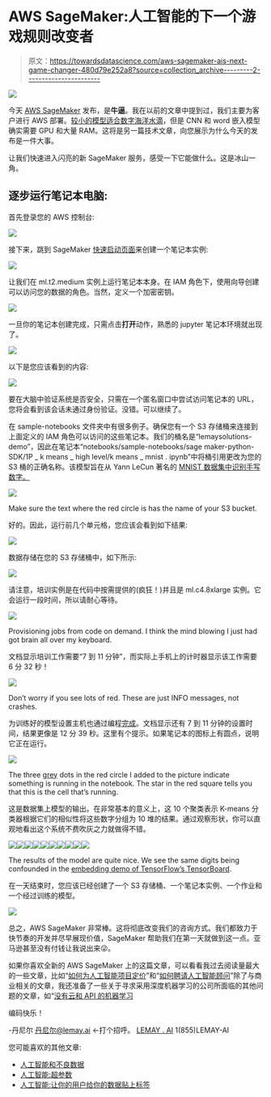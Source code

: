 # AWS SageMaker:人工智能的下一个游戏规则改变者

> 原文：<https://towardsdatascience.com/aws-sagemaker-ais-next-game-changer-480d79e252a8?source=collection_archive---------2----------------------->

![](img/3ee4ca61e94379bc01f628c04be9af8d.png)

今天 [AWS SageMaker](https://aws.amazon.com/sagemaker/) 发布，是**牛逼**。我在以前的文章中提到过，我们主要为客户进行 AWS 部署。[较小的模型适合数字海洋水滴](/deep-learning-with-digitalocean-redux-e6f447e64c75)，但是 CNN 和 word 嵌入模型确实需要 GPU 和大量 RAM。这将是另一篇技术文章，向您展示为什么今天的发布是一件大事。

让我们快速进入闪亮的新 SageMaker 服务，感受一下它能做什么。这是冰山一角。

## 逐步运行笔记本电脑:

首先登录您的 AWS 控制台:

![](img/1badefe952ce4edea5a759a0ce26968a.png)

接下来，跳到 SageMaker [快速启动页面](https://console.aws.amazon.com/sagemaker)来创建一个笔记本实例:

![](img/72e80362250ff20a77bea9a15a44c206.png)

让我们在 ml.t2.medium 实例上运行笔记本本身。在 IAM 角色下，使用向导创建可以访问您的数据的角色。当然，定义一个加密密钥。

![](img/bd670d8d7f85348fd8c247d0c00a110a.png)

一旦你的笔记本创建完成，只需点击**打开**动作，熟悉的 jupyter 笔记本环境就出现了。

![](img/79fe3c79004a64da15c4450e3cc91a93.png)

以下是您应该看到的内容:

![](img/299f3adf53b3646009fc0a5be6bf389e.png)

要在大脑中验证系统是否安全，只需在一个匿名窗口中尝试访问笔记本的 URL，您将会看到该会话未通过身份验证。没错。可以继续了。

在 sample-notebooks 文件夹中有很多例子。确保您有一个 S3 存储桶来连接到上面定义的 IAM 角色可以访问的这些笔记本。我们的桶名是“lemaysolutions-demo”，因此在笔记本“notebooks/sample-notebooks/sage maker-python-SDK/1P _ k means _ high level/k means _ mnist . ipynb”中将桶引用更改为您的 S3 桶的正确名称。该模型旨在从 Yann LeCun 著名的 [MNIST 数据集中识别手写数字。](http://yann.lecun.com/exdb/mnist/)

![](img/3957315a6c4206819b0b751bbe97eb67.png)

Make sure the text where the red circle is has the name of your S3 bucket.

好的。因此，运行前几个单元格，您应该会看到如下结果:

![](img/898b976d0c3920384e4ba2d2f9fc821e.png)

数据存储在您的 S3 存储桶中，如下所示:

![](img/c326a2d5212a5ba3ad7d95fe8b4417db.png)

请注意，培训实例是在代码中按需提供的(疯狂！)并且是 ml.c4.8xlarge 实例。它会运行一段时间，所以请耐心等待。

![](img/9c2d89674ec612cdf4c123215c125faa.png)

Provisioning jobs from code on demand. I think the mind blowing I just had got brain all over my keyboard.

文档显示培训工作需要“7 到 11 分钟”，而实际上手机上的计时器显示该工作需要 6 分 32 秒！

![](img/64bc1a4c880e42b895b68f195581fdae.png)

Don’t worry if you see lots of red. These are just INFO messages, not crashes.

为训练好的模型设置主机也通过编程[完成](https://en.wiktionary.org/wiki/programmatically)。文档显示还有 7 到 11 分钟的设置时间，结果更像是 12 分 39 秒。这里有个提示。如果笔记本的图标上有圆点，说明它正在运行。

![](img/cb6f9d06173ffe2293d1bb086ec2b105.png)

The three [grey](http://grammarist.com/spelling/gray-grey/) dots in the red circle I added to the picture indicate something is running in the notebook. The star in the red square tells you that this is the cell that’s running.

这是数据集上模型的输出。在非常基本的意义上，这 10 个聚类表示 K-means 分类器根据它们的相似性将这些数字分组为 10 堆的结果。通过观察形状，你可以直观地看出这个系统不费吹灰之力就做得不错。

![](img/b3a0eeaa97d25a24bff6ef0e92486a59.png)![](img/41f99a648ce64683335df9cfeba6c412.png)![](img/e2d8bf825279c22adfbda73d3a564299.png)![](img/3b74ac726ea1b624c95219c3c172bc5d.png)![](img/24d86b032fde8f2c124cc3a647be3076.png)![](img/c9ab8105a6a7eee1f20eb18730c2e8e8.png)![](img/6573b4635a395fcba3c99343a1f9131b.png)![](img/c3ad3ae00b019432f63f73d4d03b68a3.png)![](img/a0713d19eb57d2593d8f10efc23b1218.png)![](img/6508bfa0de105b433061eeb29a887c41.png)

The results of the model are quite nice. We see the same digits being confounded in the [embedding demo of TensorFlow’s TensorBoard](https://www.tensorflow.org/versions/r0.12/how_tos/embedding_viz/).

在一天结束时，您应该已经创建了一个 S3 存储桶、一个笔记本实例、一个作业和一个经过训练的模型。

![](img/068b23d70dfb78be0f4390b564375b78.png)

总之，AWS SageMaker 非常棒。这将彻底改变我们的咨询方式。我们都致力于快节奏的开发并尽早展现价值，SageMaker 帮助我们在第一天就做到这一点。亚马逊甚至没有付钱让我说出来😜。

如果你喜欢全新的 AWS SageMaker 上的这篇文章，可以看看我过去阅读量最大的一些文章，比如“[如何为人工智能项目定价](https://medium.com/towards-data-science/how-to-price-an-ai-project-f7270cb630a4)”和“[如何聘请人工智能顾问](https://medium.com/towards-data-science/why-hire-an-ai-consultant-50e155e17b39)”除了与商业相关的文章，我还准备了一些关于寻求采用深度机器学习的公司所面临的其他问题的文章，如“[没有云和 API 的机器学习](https://medium.com/@lemaysolutions/locked-in-a-box-machine-learning-without-cloud-or-apis-76cc54e391c8)

编码快乐！

-丹尼尔
[丹尼尔@lemay.ai](mailto:daniel@lemay.ai) ←打个招呼。
[LEMAY . AI](https://lemay.ai)
1(855)LEMAY-AI

您可能喜欢的其他文章:

*   [人工智能和不良数据](/artificial-intelligence-and-bad-data-fbf2564c541a)
*   [人工智能:超参数](/artificial-intelligence-hyperparameters-48fa29daa516)
*   [人工智能:让你的用户给你的数据贴上标签](https://medium.com/towards-data-science/artificial-intelligence-get-your-users-to-label-your-data-b5fa7c0c9e00)